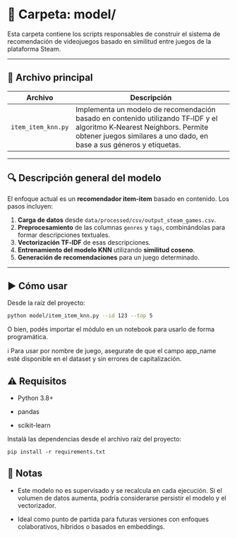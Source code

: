 # 🧠 Carpeta: model/

Esta carpeta contiene los scripts responsables de construir el sistema de recomendación de videojuegos basado en similitud entre juegos de la plataforma Steam.

---

## 📁 Archivo principal

| Archivo | Descripción |
|--------|-------------|
| `item_item_knn.py` | Implementa un modelo de recomendación basado en contenido utilizando TF‑IDF y el algoritmo K‑Nearest Neighbors. Permite obtener juegos similares a uno dado, en base a sus géneros y etiquetas. |

---

## 🔍 Descripción general del modelo

El enfoque actual es un **recomendador item-item** basado en contenido. Los pasos incluyen:

1. **Carga de datos** desde `data/processed/csv/output_steam_games.csv`.
2. **Preprocesamiento** de las columnas `genres` y `tags`, combinándolas para formar descripciones textuales.
3. **Vectorización TF‑IDF** de esas descripciones.
4. **Entrenamiento del modelo KNN** utilizando **similitud coseno**.
5. **Generación de recomendaciones** para un juego determinado.

---

## ▶️ Cómo usar

Desde la raíz del proyecto:

```bash
python model/item_item_knn.py --id 123 --top 5
```

O bien, podés importar el módulo en un notebook para usarlo de forma programática.

ℹ️ Para usar por nombre de juego, asegurate de que el campo app_name esté disponible en el dataset y sin errores de capitalización.

## ⚠️ Requisitos
- Python 3.8+

- pandas

- scikit-learn

Instalá las dependencias desde el archivo raíz del proyecto:
```
pip install -r requirements.txt

```

## 📌 Notas
- Este modelo no es supervisado y se recalcula en cada ejecución. Si el volumen de datos aumenta, podría considerarse persistir el modelo y el vectorizador.

- Ideal como punto de partida para futuras versiones con enfoques colaborativos, híbridos o basados en embeddings.
